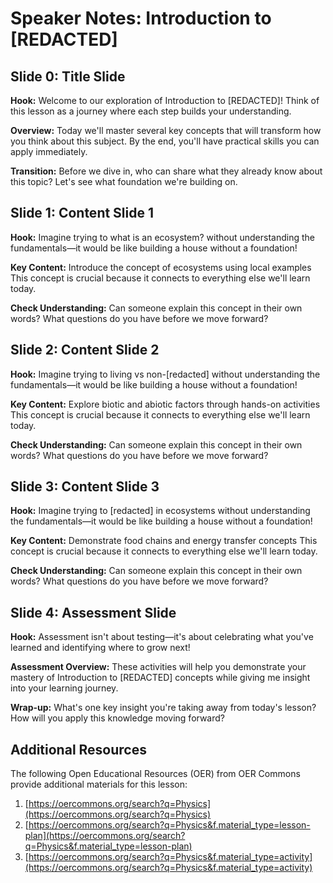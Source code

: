 # Speaker Notes: Introduction to [REDACTED]

## Slide 0: Title Slide

**Hook:** Welcome to our exploration of Introduction to [REDACTED]! Think of this lesson as a journey where each step builds your understanding.

**Overview:** Today we'll master several key concepts that will transform how you think about this subject. By the end, you'll have practical skills you can apply immediately.

**Transition:** Before we dive in, who can share what they already know about this topic? Let's see what foundation we're building on.

## Slide 1: Content Slide 1

**Hook:** Imagine trying to what is an ecosystem? without understanding the fundamentals—it would be like building a house without a foundation!

**Key Content:** Introduce the concept of ecosystems using local examples This concept is crucial because it connects to everything else we'll learn today.

**Check Understanding:** Can someone explain this concept in their own words? What questions do you have before we move forward?

## Slide 2: Content Slide 2

**Hook:** Imagine trying to living vs non-[redacted] without understanding the fundamentals—it would be like building a house without a foundation!

**Key Content:** Explore biotic and abiotic factors through hands-on activities This concept is crucial because it connects to everything else we'll learn today.

**Check Understanding:** Can someone explain this concept in their own words? What questions do you have before we move forward?

## Slide 3: Content Slide 3

**Hook:** Imagine trying to [redacted] in ecosystems without understanding the fundamentals—it would be like building a house without a foundation!

**Key Content:** Demonstrate food chains and energy transfer concepts This concept is crucial because it connects to everything else we'll learn today.

**Check Understanding:** Can someone explain this concept in their own words? What questions do you have before we move forward?

## Slide 4: Assessment Slide

**Hook:** Assessment isn't about testing—it's about celebrating what you've learned and identifying where to grow next!

**Assessment Overview:** These activities will help you demonstrate your mastery of Introduction to [REDACTED] concepts while giving me insight into your learning journey.

**Wrap-up:** What's one key insight you're taking away from today's lesson? How will you apply this knowledge moving forward?

## Additional Resources

The following Open Educational Resources (OER) from OER Commons provide additional materials for this lesson:

1. [https://oercommons.org/search?q=Physics](https://oercommons.org/search?q=Physics)
2. [https://oercommons.org/search?q=Physics&f.material_type=lesson-plan](https://oercommons.org/search?q=Physics&f.material_type=lesson-plan)
3. [https://oercommons.org/search?q=Physics&f.material_type=activity](https://oercommons.org/search?q=Physics&f.material_type=activity)
